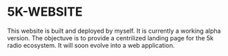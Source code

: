 # 5K-WEBSITE
This website is built and deployed by myself. 
It is currently a working alpha version. The objectuve is to provide a centrilized landing page for the 5k radio ecosystem. 
It will soon evolve into a web application. 
